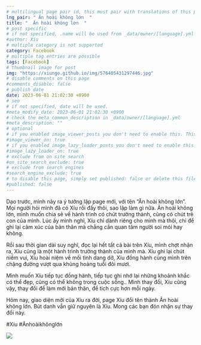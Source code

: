 ```yaml
---
# multilingual page pair id, this must pair with translations of this page. (This name must be unique)
lng_pair: " Ăn hoài không lớn  "
title: "  Ăn hoài không lớn  "
# post specific
# if not specified, .name will be used from _data/owner/[language].yml
#author: Xíu
# multiple category is not supported
category: Facebook
# multiple tag entries are possible
tags: [Facebook]
# thumbnail image for post
img: "https://xiungo.github.io/img/576405431297446.jpg"
# disable comments on this page
#comments_disable: false
# publish date
date: 2023-06-01 21:02:30 +0900
# seo
# if not specified, date will be used.
#meta_modify_date: 2023-06-01 21:02:30 +0900
# check the meta_common_description in _data/owner/[language].yml
#meta_description: ""
# optional
# if you enabled image_viewer_posts you don't need to enable this. This is only if image_viewer_posts = false
#image_viewer_on: true
# if you enabled image_lazy_loader_posts you don't need to enable this. This is only if image_lazy_loader_posts = false
#image_lazy_loader_on: true
# exclude from on site search
#on_site_search_exclude: true
# exclude from search engines
#search_engine_exclude: true
# to disable this page, simply set published: false or delete this file
#published: false
---
```

Dạo trước, mình nảy ra ý tưởng lập page mới, với tên “Ăn hoài không lớn”. Mọi người hỏi mình đã có Xíu rồi đấy thôi, sao lập làm gì nữa. Ăn hoài không lớn, mình muốn chia sẻ về hành trình có chút trưởng thành, cũng có chút trẻ con của mình. Lúc ấy mình nghĩ, Xíu chỉ dành riêng cho mình mà thôi, chỉ để ghi lại cảm xúc của bản thân mà chẳng cần quan tâm người soi mói hay không.

Rồi sau thời gian dài suy nghĩ, đọc lại hết tất cả bài trên Xíu, mình chợt nhận ra, Xíu cũng là một hành trình trưởng thành của mình mà. Xíu ghi lại chút niềm vui, Xíu hoài niệm về mối tình dang dở, Xíu đồng hành cùng mình trên chặng đường vượt qua khủng hoảng tuổi đôi mươi. 

Mình muốn Xíu tiếp tục đồng hành, tiếp tục ghi nhớ lại những khoảnh khắc có thể đẹp, cũng có thể không trong cuộc sống.. Mình thay đổi, Xíu cũng vậy, thay đổi để làm mới bản thân, để tích cực hơn mỗi ngày. 

Hôm nay, giao diện mới của Xíu ra đời, page Xíu đổi tên thành Ăn hoài không lớn. Bút danh vẫn giữ nguyên là Xíu. Mong các bạn đón nhận sự thay đổi này.

#Xíu
#Ănhoàikhônglớn
<!-- outline-end -->
<img src= "https://xiungo.github.io/img/576405431297446.jpg">
